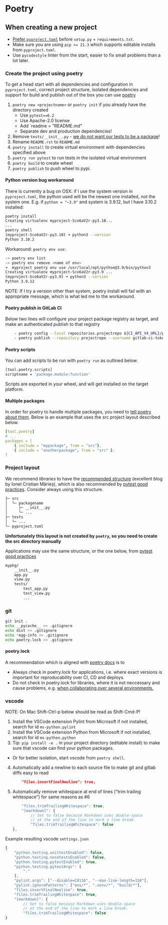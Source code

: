 # Poetry

## When creating a new project

- [Prefer `pyproject.toml`](https://pip.pypa.io/en/stable/reference/build-system/pyproject-toml/) before `setup.py` + `requirements.txt`.
- Make sure you are using `pip >= 21.3` which supports editable installs from `pyproject.toml`.
- Use `pycodestyle` linter from the start, easier to fix small problems than a lot later.

### Create the project using poetry

To get a head start with all dependencies and configuration in `pyproject.toml`, correct project structure, isolated dependencies and support for build and publish out of the box you can use [poetry](https://python-poetry.org/)

1. `poetry new <projectname>` or `poetry init` if you already have the directory created
    - Use `pytest==6.2`
    - Use Apache-2.0 license
    - Add `readme = "README.md"
    - Separate dev and production dependencies!
2. Remove `tests/__init__.py` - [we do not want our tests to be a package](https://docs.pytest.org/en/6.2.x/goodpractices.html)!
3. Rename `README.rst` to `README.md`
4. `poetry install` to create virtual environment with dependencies specified above
5. `poetry run pytest` to run tests in the isolated virtual environment
6. `poetry build` to create wheel
7. `poetry publish` to push wheel to pypi.

#### Python version bug workaround

There is currently a bug on OSX: if I use the system version in `pyproject.toml`, the python used will be the newest one installed, not the system one. E.g. if `python = "~3.9"` and system is 3.9.12, but I have 3.10.2 installed:

```bash
poetry install
Creating virtualenv myproject-Sco6aV2r-py3.10...
...
poetry shell
(myproject-Sco6aV2r-py3.10) ➜ python3 --version
Python 3.10.2
```

Workaround: `poetry env use`:

```bash
-> poetry env list
-> poetry env remove <name of env>
➜  myproject poetry env use /usr/local/opt/python@3.9/bin/python3
Creating virtualenv myproject-Sco6aV2r-py3.9 ...
(myproject-Sco6aV2r-py3.9) ➜ python3 --version
Python 3.9.12
```

NOTE: If I try a version other than system, poetry install will fail with an appropriate message, which is what led me to the workaround.

#### Poetry publish in GitLab CI

Below two lines will configure your project package registry as target, and make an authenticated publish to that registry

```bash
    - poetry config --local repositories.projectrepo ${CI_API_V4_URL}/projects/${CI_PROJECT_ID}/packages/pypi
    - poetry publish --repository projectrepo --username gitlab-ci-token --password $CI_JOB_TOKEN
```

#### Poetry scripts

You can add scripts to be run with `poetry run` as outlined below.

```bash
[tool.poetry.scripts]
scriptname = 'package.module:function'
```

Scripts are exported in your wheel, and will get installed on the target platform.

#### Multiple packages

In order for poetry to handle multiple packages, you need to [tell poetry about them](https://python-poetry.org/docs/pyproject/). Below is an example that uses the src project layout described below.

```yaml
[tool.poetry]
# ...
packages = [
    { include = "mypackage", from = "src"},
    { include = "anotherpackage", from = "src" },
]
```

### Project layout

We recommend _libraries_ to have the [recommended structure](https://blog.ionelmc.ro/2014/05/25/python-packaging/#the-structure) (excellent blog by Ionel Cristian Mărieș), which is also recommended by [pytest good practices](https://docs.pytest.org/en/6.2.x/goodpractices.html). Consider always using this structure.

```bash
├─ src
│  └─ packagename
│     ├─ __init__.py
│     └─ ...
├─ tests
│  └─ ...
└─ pyproject.toml
```

**Unfortunately this layout is not created by `poetry`, so you need to create the src directory manually**

Applications may use the same structure, or the one below, from [pytest good practices](https://docs.pytest.org/en/6.2.x/goodpractices.html)

```bash
mypkg/
    __init__.py
    app.py
    view.py
    tests/
        test_app.py
        test_view.py
        ...
```

### git

```bash
git init .
echo __pycache__ >> .gitignore
echo dist >> .gitignore
echo *egg-info >> .gitignore
echo poetry.lock >> .gitignore
```

#### poetry.lock

A recommendation which is aligned with [poetry docs](https://python-poetry.org/docs/basic-usage/#commit-your-poetrylock-file-to-version-control) is to

- Always check in poetry.lock for applications, i.e. where exact versions is important for reproducability over CI, CD and deploys.
- Do not check in poetry.lock for libraries, where it is not neccessary and cause problems, e.g. [when collaborating over several environments.](https://stackoverflow.com/questions/61037557/should-i-commit-lock-file-changes-separately-what-should-i-write-for-the-commi#:~:text=For%20libraries%2C%20it%20is%20not,of%20problem%20for%20the%20team.)

### vscode

NOTE: On Mac Shift-Ctrl-p below should be read as Shift-Cmd-P!

1. Install the VSCode extension Pylint from Microsoft if not installed, search for id `ms-python.pylint`
2. Install the VSCode extension Python from Microsoft if not installed, search for id `ms-python.python`
3. Tip: `pip install -e .` in your project directory (editable install) to make sure that vscode can find your python packages.
  - Or for better isolation, start vscode from `poetry shell`.
4. Automatically add a newline to each source file to make git and gitlab diffs easy to read
    ```json
        "files.insertFinalNewline": true,
    ```
5. Automatically remove whitespace at end of lines ("trim trailing whitespace") for same reasons as #6
    ```javascript
        "files.trimTrailingWhitespace": true,
        "[markdown]": {
            // Set to false because Markdown uses double-space
            // at the end of the line to mark a line break.
            "files.trimTrailingWhitespace": false
    },
    ```

Example resulting vscode `settings.json`

```javascript
{
    "python.testing.unittestEnabled": false,
    "python.testing.nosetestsEnabled": false,
    "python.testing.pytestEnabled": true,
    "python.testing.pytestArgs": [
        "."
    ],
    "pylint.args": ["--disable=C0116", "--max-line-length=150"],
    "pylint.ignorePatterns": ["oos/*", ".venv/*", "build/*"],
    "files.insertFinalNewline": true,
    "files.trimTrailingWhitespace": true,
    "[markdown]": {
        // Set to false because Markdown uses double-space
        // at the end of the line to mark a line break.
        "files.trimTrailingWhitespace": false
}
```

